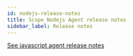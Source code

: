 ```yaml
---
id: nodejs-release-notes
title: Scope Nodejs Agent release notes
sidebar_label: Release notes
---
```


[See javascript agent release notes](javascript-release-notes.md)
